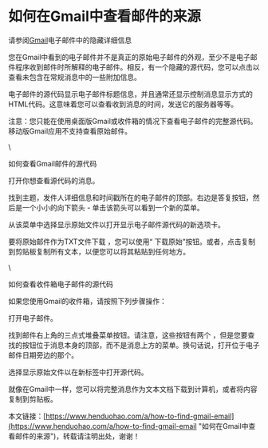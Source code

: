 # 如何在Gmail中查看邮件的来源
请参阅[Gmail](https://www.henduohao.com/tag/gmail "Gmail是Google的免费网络邮件服务，也是世界上用户量最多的邮箱。")电子邮件中的隐藏详细信息

您在Gmail中看到的电子邮件并不是真正的原始电子邮件的外观，至少不是电子邮件程序收到邮件时所解释的电子邮件。相反，有一个隐藏的源代码，您可以点击以查看未包含在常规消息中的一些附加信息。

电子邮件的源代码显示电子邮件标题信息，并且通常还显示控制消息显示方式的HTML代码。这意味着您可以查看收到消息的时间，发送它的服务器等等。

注意：您只能在使用桌面版Gmail或收件箱的情况下查看电子邮件的完整源代码。移动版Gmail应用不支持查看原始邮件。

\


如何查看Gmail邮件的源代码

打开你想查看源代码的消息。

找到主题，发件人详细信息和时间戳所在的电子邮件的顶部。右边是答复按钮，然后是一个小小的向下箭头 - 单击该箭头可以看到一个新的菜单。

从该菜单中选择显示原始文件以打开显示电子邮件源代码的新选项卡。

要将原始邮件作为TXT文件下载 ，您可以使用“ 下载原始”按钮。或者，点击复制到剪贴板复制所有文本，以便您可以将其粘贴到任何地方。

\


如何查看收件箱电子邮件的源代码

如果您使用Gmail的收件箱，请按照下列步骤操作：

打开电子邮件。

找到邮件右上角的三点式堆叠菜单按钮。请注意，这些按钮有两个 ，但是您要查找的按钮位于消息本身的顶部，而不是消息上方的菜单。换句话说，打开位于电子邮件日期旁边的那个。

选择显示原始文件以在新标签中打开源代码。

就像在Gmail中一样，您可以将完整消息作为文本文档下载到计算机，或者将内容复制到剪贴板。

本文链接：[https://www.henduohao.com/a/how-to-find-gmail-email](https://www.henduohao.com/a/how-to-find-gmail-email "如何在Gmail中查看邮件的来源")，转载请注明出处，谢谢！